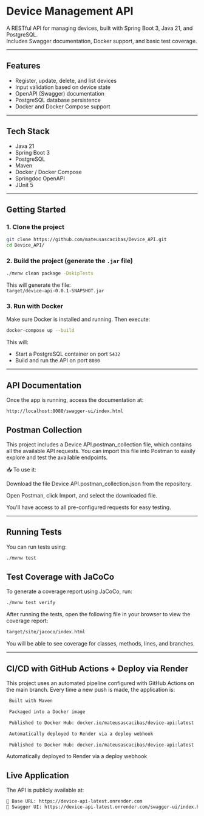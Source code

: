 # Device Management API

A RESTful API for managing devices, built with Spring Boot 3, Java 21, and PostgreSQL.  
Includes Swagger documentation, Docker support, and basic test coverage.

---

## Features

- Register, update, delete, and list devices
- Input validation based on device state
- OpenAPI (Swagger) documentation
- PostgreSQL database persistence
- Docker and Docker Compose support

---

## Tech Stack

- Java 21
- Spring Boot 3
- PostgreSQL
- Maven
- Docker / Docker Compose
- Springdoc OpenAPI
- JUnit 5

---

## Getting Started

### 1. Clone the project

```bash
git clone https://github.com/mateusascacibas/Device_API.git
cd Device_API/
```

### 2. Build the project (generate the `.jar` file)

```bash
./mvnw clean package -DskipTests
```

This will generate the file:  
`target/device-api-0.0.1-SNAPSHOT.jar`

### 3. Run with Docker

Make sure Docker is installed and running. Then execute:

```bash
docker-compose up --build
```

This will:

- Start a PostgreSQL container on port `5432`
- Build and run the API on port `8080`

---

## API Documentation

Once the app is running, access the documentation at:

```
http://localhost:8080/swagger-ui/index.html
```

## Postman Collection
This project includes a Device API.postman_collection file, which contains all the available API requests.
You can import this file into Postman to easily explore and test the available endpoints.

📥 To use it:

Download the file Device API.postman_collection.json from the repository.

Open Postman, click Import, and select the downloaded file.

You'll have access to all pre-configured requests for easy testing.

---

## Running Tests

You can run tests using:

```bash
./mvnw test
```

## Test Coverage with JaCoCo

To generate a coverage report using JaCoCo, run:

```bash
./mvnw test verify
```

After running the tests, open the following file in your browser to view the coverage report:

```bash
target/site/jacoco/index.html
```

You will be able to see coverage for classes, methods, lines, and branches.

---

## CI/CD with GitHub Actions + Deploy via Render
This project uses an automated pipeline configured with GitHub Actions on the main branch. Every time a new push is made, the application is:

```bash
 Built with Maven

 Packaged into a Docker image

 Published to Docker Hub: docker.io/mateusascacibas/device-api:latest

 Automatically deployed to Render via a deploy webhook

 Published to Docker Hub: docker.io/mateusascacibas/device-api:latest
```

Automatically deployed to Render via a deploy webhook

## Live Application
The API is publicly available at:

```bash
📎 Base URL: https://device-api-latest.onrender.com
📘 Swagger UI: https://device-api-latest.onrender.com/swagger-ui/index.html
```


